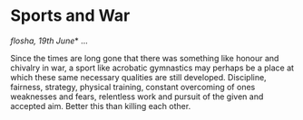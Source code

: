 # Sports and War

*flosha, 19th June**
...

Since the times are long gone that there was something like honour and chivalry in war, a sport like acrobatic gymnastics may perhaps be a place at which these same necessary qualities are still developed. Discipline, fairness, strategy, physical training, constant overcoming of ones weaknesses and fears, relentless work and pursuit of the given and accepted aim. Better this than killing each other.  

<!-- German: Da es im modernen Krieg schon lange keine Ehre und keine Ritterlichkeit mehr gibt, ist der Sport vermutlich das, was den darin geforderten inneren Qualitäten heute noch am nächsten kommt. -->
